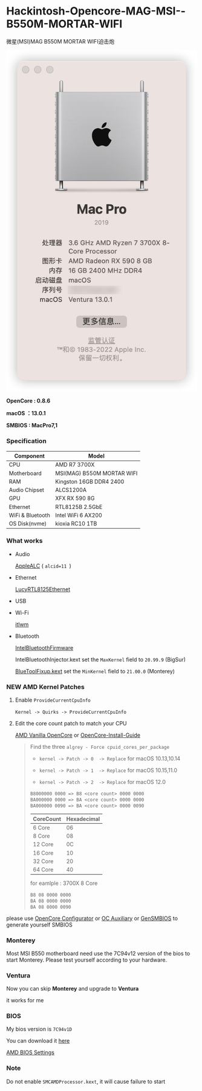 # Hackintosh-Opencore-MAG-MSI--B550M-MORTAR-WIFI

微星(MSI)MAG B550M MORTAR WIFI迫击炮

![macOS](Pictures/macOS.png)

**OpenCore : 0.8.6**

**macOS ：13.0.1**

**SMBIOS : MacPro7,1**

### Specification

| **Component**    | **Model**                  |
| ---------------- | -------------------------- |
| CPU              | AMD R7 3700X               |
| Motherboard      | MSI(MAG) B550M MORTAR WIFI |
| RAM              | Kingston 16GB DDR4 2400    |
| Audio Chipset    | ALCS1200A                  |
| GPU              | XFX RX 590 8G              |
| Ethernet         | RTL8125B 2.5GbE            |
| WiFi & Bluetooth | Intel WiFi 6 AX200         |
| OS Disk(nvme)    | kioxia RC10 1TB            |

### What works

- Audio
  
  [AppleALC](https://github.com/acidanthera/AppleALC) ( `alcid=11 `)

- Ethernet
  
  [LucyRTL8125Ethernet](https://github.com/Mieze/LucyRTL8125Ethernet)

- USB

- Wi-Fi
  
  [itlwm](https://github.com/OpenIntelWireless/itlwm)

- Bluetooth
  
  [IntelBluetoothFirmware](https://github.com/OpenIntelWireless/IntelBluetoothFirmware)
  
  IntelBluetoothInjector.kext set the `MaxKernel` field to `20.99.9` (BigSur)
  
  [BlueToolFixup.kext](https://github.com/acidanthera/BrcmPatchRAM) set the `MinKernel` field to `21.00.0` (Monterey)

### NEW AMD Kernel Patches

1. Enable `ProvideCurrentCpuInfo`
   
   `Kernel -> Quirks -> ProvideCurrentCpuInfo`

2. Edit the core count patch to match your CPU
   
   [AMD Vanilla OpenCore](https://github.com/AMD-OSX/AMD_Vanilla/tree/master) or [OpenCore-Install-Guide](https://dortania.github.io/OpenCore-Install-Guide/extras/monterey.html#amd-patches)
   
   > Find the three `algrey - Force cpuid_cores_per_package`
   > 
   > - `kernel -> Patch -> 0  -> Replace` for macOS 10.13,10.14
   > 
   > - `kernel -> Patch -> 1  -> Replace` for macOS 10.15,11.0
   > 
   > - `kernel -> Patch -> 2  -> Replace` for macOS 12.0
   > 
   > ```
   > B8000000 0000 => B8 <core count> 0000 0000
   > BA000000 0000 => BA <core count> 0000 0000
   > BA000000 0090 => BA <core count> 0000 0090
   > ```
   > 
   > | CoreCount | Hexadecimal |
   > | --------- | ----------- |
   > | 6 Core    | 06          |
   > | 8 Core    | 08          |
   > | 12 Core   | 0C          |
   > | 16 Core   | 10          |
   > | 32 Core   | 20          |
   > | 64 Core   | 40          |
   > 
   > for eamlple : 3700X 8 Core
   > 
   > ```
   > B8 08 0000 0000
   > BA 08 0000 0000
   > BA 08 0000 0090
   > ```

please use [OpenCore Configurator](https://mackie100projects.altervista.org/opencore-configurator/) or  [OC Auxiliary](https://github.com/ic005k/QtOpenCoreConfig)  or  [GenSMBIOS](https://github.com/corpnewt/GenSMBIOS)  to generate yourself SMBIOS

### Monterey

Most MSI B550 motherboard need use the 7C94v12 version of the bios to start Monterey. Please test yourself according to your hardware.

### Ventura

Now you can skip **Monterey** and upgrade to **Ventura**

it works for me

### BIOS

My bios version is `7C94v1D`

You can download it [here](https://www.msicn.com.cn/Motherboard/MAG-B550M-MORTAR-WIFI/support#bios)

[AMD BIOS Settings](https://dortania.github.io/OpenCore-Install-Guide/AMD/zen.html#amd-bios-settings)

### Note

Do not enable `SMCAMDProcessor.kext`, it will cause failure to start
